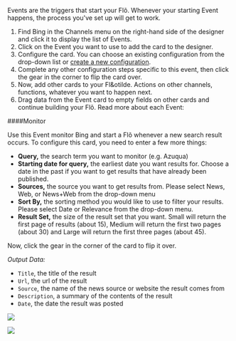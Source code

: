 Events are the triggers that start your Fl&otilde;. Whenever your starting Event happens, the process you've set up will get to work.  

1. Find Bing in the Channels menu on the right-hand side of the designer and click it to display the list of Events.
2. Click on the Event you want to use to add the card to the designer. 
3. Configure the card. You can choose an existing configuration from the drop-down list or [create a new configuration](). 
4. Complete any other configuration steps specific to this event, then click the gear in the corner to flip the card over. 
5. Now, add other cards to your Fl&otilde. Actions on other channels, functions, whatever you want to happen next. 
6. Drag data from the Event card to empty fields on other cards and continue building your Fl&otilde;. Read more about each Event:

####Monitor

Use this Event monitor Bing and start a Flõ whenever a new search result occurs. To configure this card, you need to enter a few more things:

* **Query,** the search term you want to monitor (e.g. Azuqua)
* **Starting date for query,** the earliest date you want results for. Choose a date in the past if you want to get results that have already been published. 
* **Sources,** the source you want to get results from. Please select News, Web, or News+Web from the drop-down menu
* **Sort By,** the sorting method you would like to use to filter your results. Please select Date or Relevance from the drop-down menu.
* **Result Set,** the size of the result set that you want. Small will return the first page of results (about 15), Medium will return the first two pages (about 30) and Large will return the first three pages (about 45). 

Now, click the gear in the corner of the card to flip it over. 

*Output Data:*

*  `Title`, the title of the result
*  `Url`, the url of the result
*  `Source`, the name of the news source or website the result comes from
*  `Description`, a summary of the contents of the result
*  `Date`, the date the result was posted

<img src="https://s3.amazonaws.com/azuqua_static/help-center/Channels/bing/bing-event-1-1.png"></img>

<img src="https://s3.amazonaws.com/azuqua_static/help-center/Channels/bing/bing-event-1-2.png"></img>
